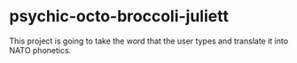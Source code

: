 # psychic-octo-broccoli-juliett

This project is going to take the word that the user types and translate it into NATO phonetics.
